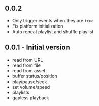 ## 0.0.2

* Only trigger events when they are `true`
* Fix platform initialization
* Auto repeat playlist and shuffle playlist

## 0.0.1 - Initial version

* read from URL
* read from file
* read from asset
* buffer status/position
* play/pause/seek
* set volume/speed
* playlists
* gapless playback

